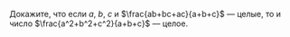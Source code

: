 Докажите, что если $a$, $b$, $c$ и $\frac{ab+bc+ac}{a+b+c}$ — целые, то и число $\frac{a^2+b^2+c^2}{a+b+c}$ — целое.